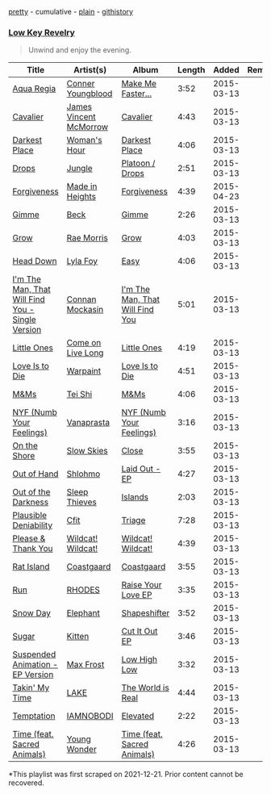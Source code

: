 [pretty](/playlists/pretty/67uEKAhAdvMJvumeC8ZgjB.md) - cumulative - [plain](/playlists/plain/67uEKAhAdvMJvumeC8ZgjB) - [githistory](https://github.githistory.xyz/mackorone/spotify-playlist-archive/blob/main/playlists/plain/67uEKAhAdvMJvumeC8ZgjB)

### [Low Key Revelry](https://open.spotify.com/playlist/7JHBszdb8EFltYKnw9s7ht)

> Unwind and enjoy the evening.

| Title | Artist(s) | Album | Length | Added | Removed |
|---|---|---|---|---|---|
| [Aqua Regia](https://open.spotify.com/track/1S7phDDR3YMAbC5U6yQOY6) | [Conner Youngblood](https://open.spotify.com/artist/1HzpwUIkmmlGCNuoOcXiIW) | [Make Me Faster...](https://open.spotify.com/album/7q7aJ4dJPgsiTb1a8ZNcm6) | 3:52 | 2015-03-13 |  |
| [Cavalier](https://open.spotify.com/track/0uuLKe9LQ4pamMX7mFVPUF) | [James Vincent McMorrow](https://open.spotify.com/artist/7FDlvgcodNfC0IBdWevl4u) | [Cavalier](https://open.spotify.com/album/1N1ijebkKbFCE55s6XsuyC) | 4:43 | 2015-03-13 |  |
| [Darkest Place](https://open.spotify.com/track/5RptODCOYrhaYdaeIMH2XN) | [Woman's Hour](https://open.spotify.com/artist/0X4ahw9q93rwIg9QPUwKAk) | [Darkest Place](https://open.spotify.com/album/0nQTPbgP9frpvrFgZlzgR9) | 4:06 | 2015-03-13 |  |
| [Drops](https://open.spotify.com/track/2ynxico0qc4QsAxEg6Ypzo) | [Jungle](https://open.spotify.com/artist/59oA5WbbQvomJz2BuRG071) | [Platoon / Drops](https://open.spotify.com/album/36avZaUCEpjhVCnvEGKMcM) | 2:51 | 2015-03-13 |  |
| [Forgiveness](https://open.spotify.com/track/6GzU0AqpJuOIHJM1EDdNrQ) | [Made in Heights](https://open.spotify.com/artist/71zBpZsf6YDEBfWayKdAOA) | [Forgiveness](https://open.spotify.com/album/7gsFhhW5eG8l9D47qiwCba) | 4:39 | 2015-04-23 |  |
| [Gimme](https://open.spotify.com/track/5wjNidro7GkOGFfZF8zMqH) | [Beck](https://open.spotify.com/artist/3vbKDsSS70ZX9D2OcvbZmS) | [Gimme](https://open.spotify.com/album/0i8FmNEnRiK8um4VvXoHBt) | 2:26 | 2015-03-13 |  |
| [Grow](https://open.spotify.com/track/11AM5mzkNzbpohxrmjmGEh) | [Rae Morris](https://open.spotify.com/artist/67xyhWIvYQK5qr6b0gElst) | [Grow](https://open.spotify.com/album/5WJb9Do0KCHZbAGK4M633J) | 4:03 | 2015-03-13 |  |
| [Head Down](https://open.spotify.com/track/6MNpE13BAfcIdXboe86Jiw) | [Lyla Foy](https://open.spotify.com/artist/3cwKDuj7rWyhvCM4lMTDps) | [Easy](https://open.spotify.com/album/6cgQLgXfo0LBlSqWDNNXwE) | 4:06 | 2015-03-13 |  |
| [I'm The Man, That Will Find You \- Single Version](https://open.spotify.com/track/3nQW5OdxtUIdGmy5lgw4vq) | [Connan Mockasin](https://open.spotify.com/artist/247AfC9pLuqwgpH8Mo96oA) | [I'm The Man, That Will Find You](https://open.spotify.com/album/3cyvMWn1aStUQYUowarIZ9) | 5:01 | 2015-03-13 |  |
| [Little Ones](https://open.spotify.com/track/1hfnukGJE9vpRLyWvfSSxW) | [Come on Live Long](https://open.spotify.com/artist/5vWi8w3Fj4FvfWtSrTDBOz) | [Little Ones](https://open.spotify.com/album/5mXFoKkL1GZGsjbrXdFwf5) | 4:19 | 2015-03-13 |  |
| [Love Is to Die](https://open.spotify.com/track/5RVwF7aiOtAqoRhcQ7u1g0) | [Warpaint](https://open.spotify.com/artist/3AmgGrYHXqgbmZ2yKoIVzO) | [Love Is to Die](https://open.spotify.com/album/6HKwgym4AdmeV9yzM8dkQj) | 4:51 | 2015-03-13 |  |
| [M&Ms](https://open.spotify.com/track/3dCSubdoRlTnCGU0LfXhMu) | [Tei Shi](https://open.spotify.com/artist/1xcMOgFUM1IYZE22YjCvsL) | [M&Ms](https://open.spotify.com/album/6fpfPAeRN0G2Vcl0g5K5Tw) | 4:06 | 2015-03-13 |  |
| [NYF \(Numb Your Feelings\)](https://open.spotify.com/track/4Th7IdnB1LW8K6PBZ7dqsm) | [Vanaprasta](https://open.spotify.com/artist/6YMcrNf5xN1AFPcACq0IV5) | [NYF \(Numb Your Feelings\)](https://open.spotify.com/album/0BAYyafN1CawuLWILPhkBB) | 3:16 | 2015-03-13 |  |
| [On the Shore](https://open.spotify.com/track/7xdwaUUjDoLUngTfPVrLXv) | [Slow Skies](https://open.spotify.com/artist/7x8gmLcg1Kl5ISUNVWKXOX) | [Close](https://open.spotify.com/album/0cWMySQATRq6KeMN6eCLDa) | 3:55 | 2015-03-13 |  |
| [Out of Hand](https://open.spotify.com/track/50UR0EOCeeKDhdou4JlVR3) | [Shlohmo](https://open.spotify.com/artist/6y80I9YZi4DOpbaSUlL725) | [Laid Out \- EP](https://open.spotify.com/album/3J7bEg3yP2E1yX0SVijZQ2) | 4:27 | 2015-03-13 |  |
| [Out of the Darkness](https://open.spotify.com/track/5wCbj11DaBaIFpjSVBNiED) | [Sleep Thieves](https://open.spotify.com/artist/2Fr3thQpXvwAH6GzgVUtpY) | [Islands](https://open.spotify.com/album/3731tDAv5Qw8h53BAO7LsB) | 2:03 | 2015-03-13 |  |
| [Plausible Deniability](https://open.spotify.com/track/1uo3s60hRBhbi63jOfZF60) | [Cfit](https://open.spotify.com/artist/4uQwbGqbqNcef3dZfcHGjX) | [Triage](https://open.spotify.com/album/1b1pilEKqAVmKHQKCdvvLU) | 7:28 | 2015-03-13 |  |
| [Please & Thank You](https://open.spotify.com/track/1hHABYeYDaQUVEanYqB5vw) | [Wildcat! Wildcat!](https://open.spotify.com/artist/75idpsM55NDCel7H06QwKO) | [Wildcat! Wildcat!](https://open.spotify.com/album/5x5YaZn9gyhhQIQtMt0Ef5) | 4:39 | 2015-03-13 |  |
| [Rat Island](https://open.spotify.com/track/3Zt7IIKwZI1HCNRYK1rsKC) | [Coastgaard](https://open.spotify.com/artist/7sDAZjONZjgLGqe7ccJAmz) | [Coastgaard](https://open.spotify.com/album/0QlAodei0tinFPRS71zXN5) | 3:55 | 2015-03-13 |  |
| [Run](https://open.spotify.com/track/3cDjqIEeuDZODPYvC7HcF4) | [RHODES](https://open.spotify.com/artist/07FfkbljNIdl45Ijlh1aXS) | [Raise Your Love EP](https://open.spotify.com/album/4i8jYIDowOxBAGnL6OKCcU) | 3:35 | 2015-03-13 |  |
| [Snow Day](https://open.spotify.com/track/4jpfPp01JZDazwAyCw9fHB) | [Elephant](https://open.spotify.com/artist/6GitWDBj10l5GvED6lpRUW) | [Shapeshifter](https://open.spotify.com/album/07JMjh1kuhrAurm89y7p7g) | 3:52 | 2015-03-13 |  |
| [Sugar](https://open.spotify.com/track/0E1seoTBIOZBi4vP7mHjXg) | [Kitten](https://open.spotify.com/artist/4zHX9zUUtxUw898g1GyihC) | [Cut It Out EP](https://open.spotify.com/album/6jSTbIoTQTO25WElml83la) | 3:46 | 2015-03-13 |  |
| [Suspended Animation \- EP Version](https://open.spotify.com/track/3eSoUrWuYgzHEqtblPgL4N) | [Max Frost](https://open.spotify.com/artist/7r8xR0LmnaAM623MmRDn1V) | [Low High Low](https://open.spotify.com/album/67sIlPee6y2gchfhd5Ckvt) | 3:32 | 2015-03-13 |  |
| [Takin' My Time](https://open.spotify.com/track/1vFXM3iP4dCi2hDu6fAr7n) | [LAKE](https://open.spotify.com/artist/1KvWSkU2qrxVTpkMgdMqqF) | [The World is Real](https://open.spotify.com/album/6Y8kLgJxFwS0uftlMZA5b8) | 4:44 | 2015-03-13 |  |
| [Temptation](https://open.spotify.com/track/1wKw9qgqHOc1rnYmKsC5NW) | [IAMNOBODI](https://open.spotify.com/artist/2DLlb2Se6eF0mMTYffyAcn) | [Elevated](https://open.spotify.com/album/7pCwWbNv0n4mwUFt1HAhWe) | 2:22 | 2015-03-13 |  |
| [Time \(feat\. Sacred Animals\)](https://open.spotify.com/track/0ZVMxhUM95rUyrgcaFEgtQ) | [Young Wonder](https://open.spotify.com/artist/2KJf05insFdCPlIlnYCrfn) | [Time \(feat\. Sacred Animals\)](https://open.spotify.com/album/61r2dUpbv89N8RzMPIWXiV) | 4:26 | 2015-03-13 |  |

\*This playlist was first scraped on 2021-12-21. Prior content cannot be recovered.